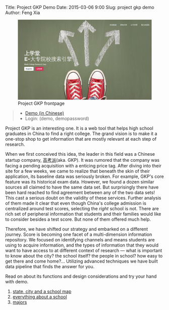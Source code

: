 Title: Project GKP Demo
Date: 2015-03-06 9:00
Slug: project gkp demo
Author: Feng Xia


<figure class="row">
    <img src="/images/demo_gkp.png"/>
    <figcaption>Project GKP frontpage</figcaption>
</figure>

> * [Demo (in Chinese)][2]
> * Login: (demo, demopassword)


Project GKP is an interesting one.
It is a web tool that helps high school
graduates in China to find a right college.
The grand vision is to
make it a one-stop shop to get information that are mostly
relevant at each step of research.

When we first conceived this idea, the leader in this field
was a
Chinese startup company, [高考派][3](aka. GKP). It was rumored that
the company was facing a pending acquisition with a enticing
price tag. After diving into their site for a few weeks, we came
to realize that beneath the skin of their application, its baseline
data was seriously broken. For example, GKP's core feature
was its historical exam data. However, we found a dozen
similar sources all claimed to have the same data set. But surprisingly
there have been hard reached to find agreement between
any of the two data sets! This cast a serious doubt
on the validity of these services. Further analysis of
them made it clear that even though China's college admission is
centralized around test scores, selecting
the _right_ school is not. There are rich set of peripheral
information that students and their families would like to consider
besides a test score. But none of them offered
much help.

Therefore, we have shifted our strategy and
embarked on a different journey. Score is becoming
one facet of a multi-dimension information repository.
We focused on identifying channels and means students
are using to acquire information, and the types of
information that they would want to have access to
at different context of research &mdash; what is important
to know about the city? the school itself? the people in school?
how easy to get there and come home?... Utilizing advanced
techniques we have built data pipeline that finds the answer
for you.


Read on about its functions and design considerations and try
your hand with demo.

1. [state, city and a school map][1]
2. [everything about a school][4]
3. [majors][5]

[1]: {filename}/workspace/gkp/introduction.md
[2]: http://fengxia.co:8001/gaokao/
[3]: http://www.gaokaopi.com/
[4]: {filename}/workspace/gkp/schools.md
[5]: {filename}/workspace/gkp/majors.md
